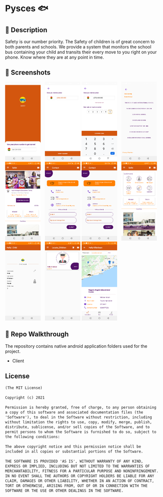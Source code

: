 # Pysces :fish:

<!--- Replace <OWNER> with your Github Username and <REPOSITORY> with the name of your repository. -->
<!--- You can find both of these in the url bar when you open your repository in github. -->
<!-- ![Workflow result](https://github.com/botchway44/weather-app/workflows/Check/badge.svg) -->

## :scroll: Description

<!--- Describe your app in one or two sentences -->

Safety is our number priority. The Safety of children is of great concern to both parents and schools. We provide a system that monitors the school bus containing your child and transits their every move to you right on your phone. Know where they are at any point in time. 

<!--## :bulb: Motivation and Context

Motivation for the project here-->

## :camera_flash: Screenshots

<!-- You can add more screenshots here if you like -->
<img src="Screenshots/1.png" width="23%">&emsp;<img src="Screenshots/2.png" width="23%"> 
<img src="Screenshots/3.png" width="23%">&emsp;<img src="Screenshots/4.png" width="23%"> 
<img src="Screenshots/5.png" width="23%">&emsp;<img src="Screenshots/6.png" width="23%"> 
<img src="Screenshots/7.png" width="23%">&emsp;<img src="Screenshots/8.png" width="23%"> 
<img src="Screenshots/9.png" width="23%">&emsp;<img src="Screenshots/10.png" width="23%"> 
<img src="Screenshots/11.png" width="23%">

## :file_folder: Repo Walkthrough

The repository contains native android application folders used for the project. 

- Client

## License

```
(The MIT License)

Copyright (c) 2021

Permission is hereby granted, free of charge, to any person obtaining
a copy of this software and associated documentation files (the
'Software'), to deal in the Software without restriction, including
without limitation the rights to use, copy, modify, merge, publish,
distribute, sublicense, and/or sell copies of the Software, and to
permit persons to whom the Software is furnished to do so, subject to
the following conditions:

The above copyright notice and this permission notice shall be
included in all copies or substantial portions of the Software.

THE SOFTWARE IS PROVIDED 'AS IS', WITHOUT WARRANTY OF ANY KIND,
EXPRESS OR IMPLIED, INCLUDING BUT NOT LIMITED TO THE WARRANTIES OF
MERCHANTABILITY, FITNESS FOR A PARTICULAR PURPOSE AND NONINFRINGEMENT.
IN NO EVENT SHALL THE AUTHORS OR COPYRIGHT HOLDERS BE LIABLE FOR ANY
CLAIM, DAMAGES OR OTHER LIABILITY, WHETHER IN AN ACTION OF CONTRACT,
TORT OR OTHERWISE, ARISING FROM, OUT OF OR IN CONNECTION WITH THE
SOFTWARE OR THE USE OR OTHER DEALINGS IN THE SOFTWARE.
```
    
